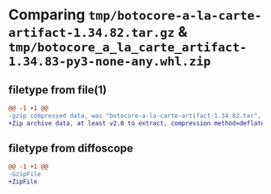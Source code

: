 # Comparing `tmp/botocore-a-la-carte-artifact-1.34.82.tar.gz` & `tmp/botocore_a_la_carte_artifact-1.34.83-py3-none-any.whl.zip`

## filetype from file(1)

```diff
@@ -1 +1 @@
-gzip compressed data, was "botocore-a-la-carte-artifact-1.34.82.tar", last modified: Thu Apr 11 01:00:39 2024, max compression
+Zip archive data, at least v2.0 to extract, compression method=deflate
```

## filetype from diffoscope

```diff
@@ -1 +1 @@
-GzipFile
+ZipFile
```

